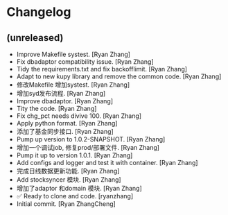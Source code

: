 Changelog
=========


(unreleased)
------------
- Improve Makefile systest. [Ryan Zhang]
- Fix dbadaptor compatibility issue. [Ryan Zhang]
- Tidy the requirements.txt and fix backofflimit. [Ryan Zhang]
- Adapt to new kupy library and remove the common code. [Ryan Zhang]
- 修改Makefile 增加systest. [Ryan Zhang]
- 增加syd发布流程. [Ryan Zhang]
- Improve dbadaptor. [Ryan Zhang]
- Tity the code. [Ryan Zhang]
- Fix chg_pct needs divive 100. [Ryan Zhang]
- Apply python format. [Ryan Zhang]
- 添加了基金同步接口. [Ryan Zhang]
- Pump up version to 1.0.2-SNAPSHOT. [Ryan Zhang]
- 增加一个调试job, 修复prod/部署文件. [Ryan Zhang]
- Pump it up to version 1.0.1. [Ryan Zhang]
- Add configs and logger and test it with container. [Ryan Zhang]
- 完成日线数据更新功能. [Ryan Zhang]
- Add stocksyncer 模块. [Ryan Zhang]
- 增加了adaptor 和domain 模块. [Ryan Zhang]
- ✅ Ready to clone and code. [ryanzhang]
- Initial commit. [Ryan ZhangCheng]



